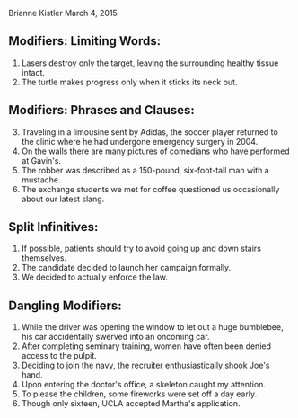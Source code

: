 Brianne Kistler
March 4, 2015

## Modifiers: Limiting Words:

1. Lasers destroy only the target, leaving the surrounding healthy tissue intact.
2. The turtle makes progress only when it sticks its neck out.

## Modifiers: Phrases and Clauses:

3. Traveling in a limousine sent by Adidas, the soccer player returned to the clinic where he had undergone emergency surgery in 2004.
4. On the walls there are many pictures of comedians who have performed at Gavin's.
5. The robber was described as a 150-pound, six-foot-tall man with a mustache.
6. The exchange students we met for coffee questioned us occasionally about our latest slang.

## Split Infinitives:

1. If possible, patients should try to avoid going up and down stairs themselves.
2. The candidate decided to launch her campaign formally.
3. We decided to actually enforce the law.

## Dangling Modifiers:

1. While the driver was opening the window to let out a huge bumblebee, his car accidentally swerved into an oncoming car.
2. After completing seminary training, women have often been denied access to the pulpit.
3. Deciding to join the navy, the recruiter enthusiastically shook Joe's hand.
4. Upon entering the doctor's office, a skeleton caught my attention.
5. To please the children, some fireworks were set off a day early.
6. Though only sixteen, UCLA accepted Martha's application.